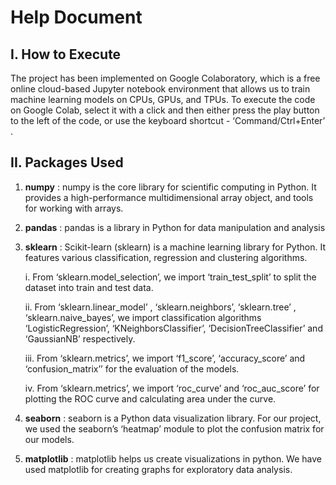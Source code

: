 # Help Document

## I. How to Execute

The project has been implemented on Google Colaboratory, which is a free online cloud-based Jupyter notebook environment that allows us to train machine learning models on CPUs, GPUs, and TPUs. To execute the code on Google Colab, select it with a click and then either press the play button to the left of the code, or use the keyboard shortcut - ‘Command/Ctrl+Enter’ .

## II. Packages Used

1. **numpy** : numpy is the core library for scientific computing in Python. It provides a high-performance multidimensional array object, and tools for working with arrays.
2. **pandas** : pandas is a library in Python for data manipulation and analysis
3. **sklearn** : Scikit-learn (sklearn) is a machine learning library for Python. It features various classification, regression and clustering algorithms.
     
     i.  From ‘sklearn.model_selection’,  we import ‘train_test_split’ to split the dataset into train and test  data.
     
     ii.  From ‘sklearn.linear_model’ , ‘sklearn.neighbors’, ‘sklearn.tree’ , ‘sklearn.naive_bayes’, we import classification algorithms  ‘LogisticRegression’,          ‘KNeighborsClassifier’, ‘DecisionTreeClassifier’ and ‘GaussianNB’ respectively.
  
     iii.  From ‘sklearn.metrics’, we import ‘f1_score’, ‘accuracy_score’ and ‘confusion_matrix’’ for the    evaluation of the models.
  
     iv. From ‘sklearn.metrics’, we import ‘roc_curve’ and ‘roc_auc_score’ for plotting the ROC curve and calculating area under the curve.
4. **seaborn** : seaborn is a Python data visualization library. For our project, we used the seaborn’s ‘heatmap’ module to plot the confusion matrix for our models.
5. **matplotlib** : matplotlib helps us create visualizations in python. We have used matplotlib for creating graphs for exploratory data analysis.


